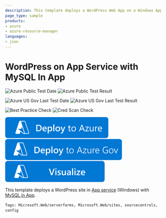 ```yaml
---
description: This template deploys a WordPress Web App on a Windows App Service with MySQL in app
page_type: sample
products:
- azure
- azure-resource-manager
languages:
- json
---
```

# WordPress on App Service with MySQL In App

![Azure Public Test Date](https://azurequickstartsservice.blob.core.windows.net/badges/application-workloads/wordpress/wordpress-app-service-mysql-inapp/PublicLastTestDate.svg)
![Azure Public Test Result](https://azurequickstartsservice.blob.core.windows.net/badges/application-workloads/wordpress/wordpress-app-service-mysql-inapp/PublicDeployment.svg)

![Azure US Gov Last Test Date](https://azurequickstartsservice.blob.core.windows.net/badges/application-workloads/wordpress/wordpress-app-service-mysql-inapp/FairfaxLastTestDate.svg)
![Azure US Gov Last Test Result](https://azurequickstartsservice.blob.core.windows.net/badges/application-workloads/wordpress/wordpress-app-service-mysql-inapp/FairfaxDeployment.svg)

![Best Practice Check](https://azurequickstartsservice.blob.core.windows.net/badges/application-workloads/wordpress/wordpress-app-service-mysql-inapp/BestPracticeResult.svg)
![Cred Scan Check](https://azurequickstartsservice.blob.core.windows.net/badges/application-workloads/wordpress/wordpress-app-service-mysql-inapp/CredScanResult.svg)

[![Deploy To Azure](https://raw.githubusercontent.com/Azure/azure-quickstart-templates/master/1-CONTRIBUTION-GUIDE/images/deploytoazure.svg?sanitize=true)](https://portal.azure.com/#create/Microsoft.Template/uri/https%3A%2F%2Fraw.githubusercontent.com%2FAzure%2Fazure-quickstart-templates%2Fmaster%2Fapplication-workloads%2Fwordpress%2Fwordpress-app-service-mysql-inapp%2Fazuredeploy.json)
[![Deploy To Azure US Gov](https://raw.githubusercontent.com/Azure/azure-quickstart-templates/master/1-CONTRIBUTION-GUIDE/images/deploytoazuregov.svg?sanitize=true)](https://portal.azure.us/#create/Microsoft.Template/uri/https%3A%2F%2Fraw.githubusercontent.com%2FAzure%2Fazure-quickstart-templates%2Fmaster%2Fapplication-workloads%2Fwordpress%2Fwordpress-app-service-mysql-inapp%2Fazuredeploy.json)
[![Visualize](https://raw.githubusercontent.com/Azure/azure-quickstart-templates/master/1-CONTRIBUTION-GUIDE/images/visualizebutton.svg?sanitize=true)](http://armviz.io/#/?load=https%3A%2F%2Fraw.githubusercontent.com%2FAzure%2Fazure-quickstart-templates%2Fmaster%2Fapplication-workloads%2Fwordpress%2Fwordpress-app-service-mysql-inapp%2Fazuredeploy.json)

This template deploys a WordPress site in [App service](https://docs.microsoft.com/azure/app-service/) (Windows) with [MySQL in App](https://blogs.msdn.microsoft.com/appserviceteam/2017/03/06/announcing-general-availability-for-mysql-in-app/).

`Tags: Microsoft.Web/serverfarms, Microsoft.Web/sites, sourcecontrols, config`
